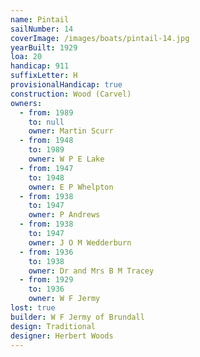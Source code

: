 ```yaml
---
name: Pintail
sailNumber: 14
coverImage: /images/boats/pintail-14.jpg
yearBuilt: 1929
loa: 20
handicap: 911
suffixLetter: H
provisionalHandicap: true
construction: Wood (Carvel)
owners:
  - from: 1989
    to: null
    owner: Martin Scurr
  - from: 1948
    to: 1989
    owner: W P E Lake
  - from: 1947
    to: 1948
    owner: E P Whelpton
  - from: 1938
    to: 1947
    owner: P Andrews
  - from: 1938
    to: 1947
    owner: J O M Wedderburn
  - from: 1936
    to: 1938
    owner: Dr and Mrs B M Tracey
  - from: 1929
    to: 1936
    owner: W F Jermy
lost: true
builder: W F Jermy of Brundall
design: Traditional
designer: Herbert Woods
---
```

